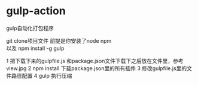 # gulp-action
gulp自动化打包程序

git clone项目文件
前提是你安装了node npm  
以及  npm install -g gulp

1 把下载下来的gulpfile.js 和package.json文件下载下之后放在文件里，参考 view.jpg
2 npm install  下载package.json里的所有插件
3 修改gulpfile.js里的文件路径配置
4 gulp 执行压缩

